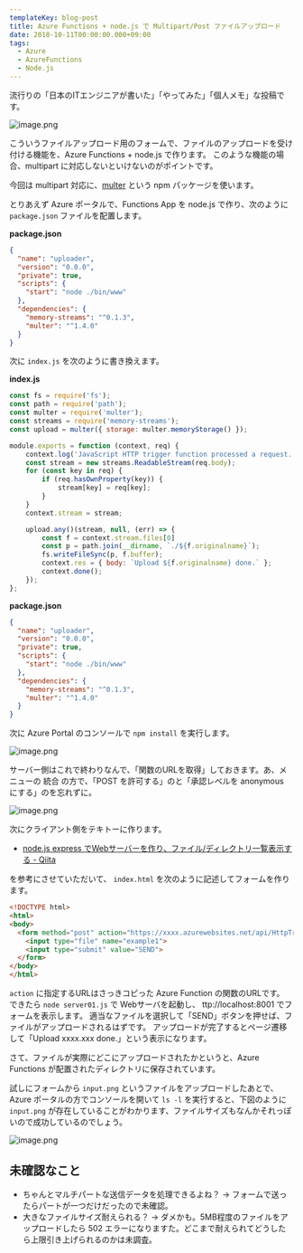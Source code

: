```yaml
---
templateKey: blog-post
title: Azure Functions + node.js で Multipart/Post ファイルアップロード
date: 2018-10-11T00:00:00.000+09:00
tags:
  - Azure
  - AzureFunctions
  - Node.js
---
```

流行りの「日本のITエンジニアが書いた」「やってみた」「個人メモ」な投稿です。

<!--more-->

![image.png](https://qiita-image-store.s3.amazonaws.com/0/8227/b3ea8a07-9d2b-c6d7-43f8-918f34a90c16.png)

こういうファイルアップロード用のフォームで、ファイルのアップロードを受け付ける機能を、Azure Functions + node.js で作ります。
このような機能の場合、multipart に対応しないといけないのがポイントです。

今回は multipart 対応に、[multer](https://github.com/expressjs/multer) という npm パッケージを使います。

とりあえず Azure ポータルで、Functions App を node.js で作り、次のように ``package.json`` ファイルを配置します。

**package.json**

```json
{
  "name": "uploader",
  "version": "0.0.0",
  "private": true,
  "scripts": {
    "start": "node ./bin/www"
  },
  "dependencies": {
    "memory-streams": "^0.1.3",
    "multer": "^1.4.0"
  }
}
```

次に ``index.js`` を次のように書き換えます。

**index.js**

```javascript
const fs = require('fs');
const path = require('path');
const multer = require('multer');
const streams = require('memory-streams');
const upload = multer({ storage: multer.memoryStorage() });

module.exports = function (context, req) {
    context.log('JavaScript HTTP trigger function processed a request.');
    const stream = new streams.ReadableStream(req.body); 
    for (const key in req) {
        if (req.hasOwnProperty(key)) {
            stream[key] = req[key];
        }
    }
    context.stream = stream;

    upload.any()(stream, null, (err) => {
        const f = context.stream.files[0]
        const p = path.join(__dirname, `./${f.originalname}`);
        fs.writeFileSync(p, f.buffer);
        context.res = { body: `Upload ${f.originalname} done.` };
        context.done();
    });
};
```

**package.json**

```json
{
  "name": "uploader",
  "version": "0.0.0",
  "private": true,
  "scripts": {
    "start": "node ./bin/www"
  },
  "dependencies": {
    "memory-streams": "^0.1.3",
    "multer": "^1.4.0"
  }
}
```

次に Azure Portal のコンソールで ``npm install`` を実行します。

![image.png](https://qiita-image-store.s3.amazonaws.com/0/8227/8b27da2a-5c1f-a935-df37-982853531b67.png)

サーバー側はこれで終わりなんで、「関数のURLを取得」しておきます。あ、メニューの 統合 の方で、「POST を許可する」のと「承認レベルを anonymous にする」のを忘れずに。

![image.png](https://qiita-image-store.s3.amazonaws.com/0/8227/ce8f7a62-09f2-63d3-fbe2-31761d7dc88d.png)


次にクライアント側をテキトーに作ります。

* [node.js express でWebサーバーを作り、ファイル/ディレクトリ一覧表示する - Qiita](https://qiita.com/standard-software/items/b0df2ca4640b31b710e4)

を参考にさせていただいて、 ``index.html`` を次のように記述してフォームを作ります。

```html
<!DOCTYPE html>
<html>
<body>
  <form method="post" action="https://xxxx.azurewebsites.net/api/HttpTriggerJS1" enctype="multipart/form-data">
    <input type="file" name="example1">
    <input type="submit" value="SEND">
  </form>
</body>
</html>
```

``action`` に指定するURLはさっきコピった Azure Function の関数のURLです。
できたら ``node server01.js`` で Webサーバを起動し、 ttp://localhost:8001 でフォームを表示します。
適当なファイルを選択して「SEND」ボタンを押せば、ファイルがアップロードされるはずです。
アップロードが完了するとページ遷移して「Upload xxxx.xxx done.」という表示になります。

さて、ファイルが実際にどこにアップロードされたかというと、Azure Functions が配置されたディレクトリに保存されています。

試しにフォームから ``input.png`` というファイルをアップロードしたあとで、Azure ポータルの方でコンソールを開いて ``ls -l`` を実行すると、下図のように ``input.png`` が存在していることがわかります、ファイルサイズもなんかそれっぽいので成功しているのでしょう。

![image.png](https://qiita-image-store.s3.amazonaws.com/0/8227/b9e93ece-8d6d-cccf-51df-ba5a51092829.png)

## 未確認なこと

* ちゃんとマルチパートな送信データを処理できるよね？ → フォームで送ったらパートが一つだけだったので未確認。
* 大きなファイルサイズ耐えられる？ → ダメかも。5MB程度のファイルをアップロードしたら 502 エラーになりますた。どこまで耐えられてどうしたら上限引き上げられるのかは未調査。
